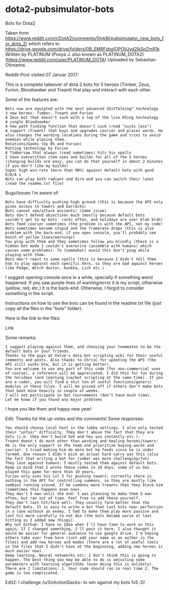 # dota2-pubsimulator-bots
Bots for Dota2

Taken from https://www.reddit.com/r/DotA2/comments/5lyk8l/pubsimulator_new_bots_for_dota_2/ which refers to https://drive.google.com/drive/folders/0B_EM8FzbqIOPOVJvd2lkSnZmR1k
Written by PLATINUM (Pooya J. also known as PLATINUM_DOTA2) (https://www.reddit.com/user/PLATINUM_DOTA)
Uploaded by Sebastian Oltmanns

Reddit-Post visited 07 Januar 2017:

This is a complete takeover of dota 2 bots for 5 heroes (Timber, Zeus, Furion, Bloodseeker and Treant) that play and interact with each other.

Some of the features are:

    Bots now are equipted with the most advanced ShitTalking™ technology
    3 new heroes: Timber, Treant and Furion
    A Zeus bot that doesn't suck with a top of the line KSing technology
    A jungle Bloodseeker
    A new path finding function that doesn't suck (read "sucks less")
    A support (Treant) that buys and upgrades courier and places wards. He also changes the warding locations during the game and tries to avoid enemies while placing them.
    Rotations/Ganks (by BS and Furion)
    Ratting technology by Furion
    A Timbersaw that always (read sometimes) hits his spells
    I have overwritten item uses and builds for all of the 5 heroes (changing builds are easy, you can do that yourself in about 2 minutes if you don't like my builds)
    Super high win-rate (more than 90%) against default bots with good K/D/A s
    Bots can play both radiant and dire and you can switch their lanes (read the readme.txt file)

Bugs/issues I'm aware of:

    Bots have difficulty pushing high ground (this is because the API only gives access to towers and barracks)
    Bots cannot see/attack ancients! (Same issue)
    Bots don't defend objectives much (mostly because default bots couldn't get to my bots' racks often, and holidays are over blah blah)
    Bots feed courier sometimes (the problem is with the API, not my code)
    Bots sometimes become stupid and the framerate drops (this is also problem with the back-end, if you open console, you'll probably see bunch of yellow lines/warnings)
    You play with them and they sometimes follow you blindly (there is a hidden bot mode I couldn't overwrite (assemble with humans) which causes some problems). To (somewhat) avoid this don't ping while playing with them.
    Bots don't react to some spells (this is because I didn't tell them how to play against each specific hero, so they are bad against heroes like Pudge, Witch doctor, Kunkka, Lich etc.)

I suggest opening console once in a while, specially if something weird happened. If you saw purple lines of warning/error it is my script, otherwise (yellow, red, etc.) it is the back-end. Otherwise, I forgot to consider something in the script.

Instructions on how to use the bots can be found in the readme.txt file (just copy all the files in the "bots" folder).

Here is the link to the files:

Link

Some remarks:

    I suggest playing against them, and choosing your teammates to be the default bots or your friends.
    Thanks to the guys at Valve's dota bot scripting wiki for their useful comments and posts. Also thanks to ChrisC for updating the API (the API still sucks btw, but it is getting better).
    You are welcome to use any part of this code (for non-commercial uses of course), a reference will be appreciated. I did this for fun during the holidays (and learning lua/bot scripting at the same time). If you are a coder, you will find a shit ton of useful functions/generic modules in these files. I will be pissed off if others don't make bots that beat mine heavily in couple of weeks.
    I will not participate in bot tournaments (don't have much time).
    Let me know if you found any major problems

I hope you like them and happy new year!

Edit: Thanks for the up-votes and the comments! Some responses:

    You should choose local host in the lobby settings. I also only tested their "unfair" difficulty. They don't abuse the fact that they are bots (i.e. they don't build SoV and hex you instantly etc.).
    Treant doesn't do much other than warding and healing heroes/towers: He is the only support in the team and prioritize buying wards and courier. I tried making him do more but he feeds since he is under farmed. One reason I didn't pick an actual hard carry was this (also the fact that writing a bot for timber was more challenging/fun)
    They lose against humans: I mostly tested them against default bots. Keep in mind that I wrote these codes in 10 days, some of us has played this game for more than 10 years.
    Furion only uses his lvl 3 for pushing towers: currently there is nothing in the API for controlling summons, so they are mostly like zombies running around. If he summons more treants then they block him (sometimes this happens even now).
    They don't 5 man until the end: I was planning to make them 5 man often, but ran out of time. Feel free to add these yourself.
    They don't last hit/farm well: They usually farm better than the default bots. It is easy to write a bot that last hits near perfection in a lane without an enemy. I had to make them play more passive and last hit more carefully to not die (the bots became worse at last hitting as I added new things).
    Why not Github: I have no Idea when I'll have time to work on this again. If I changed something, I'll post it here. I also thought it would be easier for general audience to use google drive. I'm hoping others take over from here (just add your name as an author in the files) and add new heroes and modes (there are a lot of useful tools in the files that I didn't have at the beginning, adding new heroes is much easier now).
    Deep learning, Neural netweorks etc: I don't think this is going to happen. The best thing you may be able to do is adjusting some parameters with learning algorithms (even doing this is unlikely). There are 2 limitations: 1. Your code should run in real time 2. The game is too complicated.

Edit2: I challenge /u/SirActionSlacks- to win against my bots 1v5 :D!
